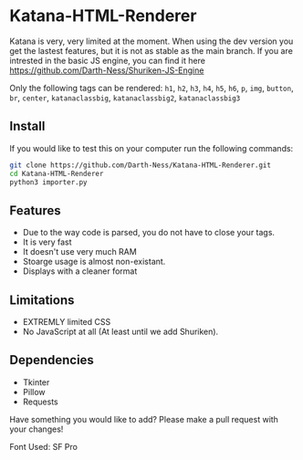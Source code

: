 # Katana-HTML-Renderer

Katana is very, very limited at the moment.
When using the dev version you get the lastest features, but it is not as stable as the main branch.
If you are intrested in the basic JS engine, you can find it here https://github.com/Darth-Ness/Shuriken-JS-Engine

Only the following tags can be rendered: `h1`, `h2`, `h3`, `h4`, `h5`, `h6`, `p`, `img`, `button`, `br`, `center`, `katanaclassbig`, `katanaclassbig2`, `katanaclassbig3`

## Install
If you would like to test this on your computer run the following commands:
```bash
git clone https://github.com/Darth-Ness/Katana-HTML-Renderer.git
cd Katana-HTML-Renderer
python3 importer.py
```
  
## Features
- Due to the way code is parsed, you do not have to close your tags.
- It is very fast
- It doesn't use very much RAM
- Stoarge usage is almost non-existant.
- Displays with a cleaner format
  
## Limitations
- EXTREMLY limited CSS
- No JavaScript at all (At least until we add Shuriken).

## Dependencies
- Tkinter
- Pillow
- Requests
  
Have something you would like to add? Please make a pull request with your changes!

Font Used: SF Pro
